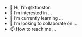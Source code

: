 - 👋 Hi, I’m @kfboston
- 👀 I’m interested in ...
- 🌱 I’m currently learning ...
- 💞️ I’m looking to collaborate on ...
- 📫 How to reach me ...

<!---
kfboston/kfboston is a ✨ special ✨ repository because its `README.md` (this file) appears on your GitHub profile.
You can click the Preview link to take a look at your changes.
--->
